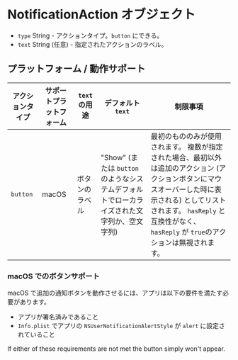 # NotificationAction オブジェクト

* `type` String - アクションタイプ。`button` にできる。
* `text` String (任意) - 指定されたアクションのラベル。

## プラットフォーム / 動作サポート

| アクションタイプ | サポートプラットフォーム | `text` の用途 | デフォルト `text`                                           | 制限事項                                                                                                                                  |
| -------- | ------------ | ---------- | ------------------------------------------------------ | ------------------------------------------------------------------------------------------------------------------------------------- |
| `button` | macOS        | ボタンのラベル    | "Show" (または `button` のようなシステムデフォルトでローカライズされた文字列か、空文字列) | 最初のもののみが使用されます。 複数が指定された場合、最初以外は追加のアクション (アクションボタンにマウスオーバーした時に表示される) としてリストされます。 `hasReply` と互換性がなく、`hasReply` が `true`のアクションは無視されます。 |

### macOS でのボタンサポート

macOS で追加の通知ボタンを動作させるには、アプリは以下の要件を満たす必要があります。

* アプリが署名済みであること
* `Info.plist` でアプリの `NSUserNotificationAlertStyle` が `alert` に設定されていること

If either of these requirements are not met the button simply won't appear.
